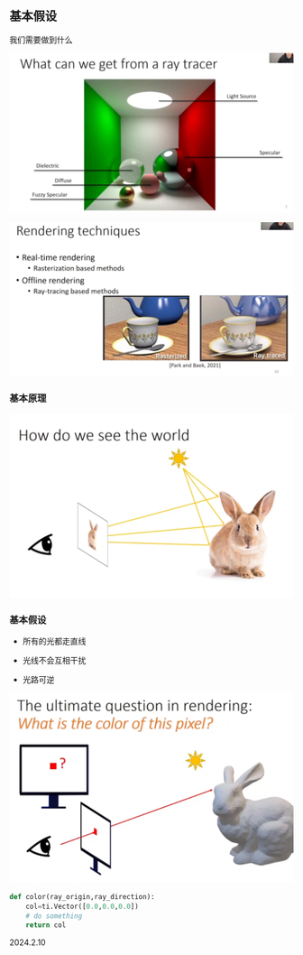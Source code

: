 ## 基本假设

我们需要做到什么

![](./../assets/79.png)

![](./../assets/80.png)

### 基本原理

![](./../assets/81.png)

### 基本假设

* 所有的光都走直线

* 光线不会互相干扰

* 光路可逆

![](./../assets/82.png)

```python
def color(ray_origin,ray_direction):
    col=ti.Vector([0.0,0.0,0.0])
    # do something
    return col
```

2024.2.10
